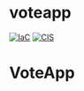 # voteapp
[![IaC](https://app.soluble.cloud/api/v1/public/badges/8bf66170-ef36-4054-90ca-37da8c3b4f2b.svg?orgId=262062603972)](https://app.soluble.cloud/repos/details/github.com/toontjem/voteapp?orgId=262062603972)
[![CIS](https://app.soluble.cloud/api/v1/public/badges/11033b2f-50de-4ee8-84a7-5c2cd8a8e5fc.svg?orgId=262062603972)](https://app.soluble.cloud/repos/details/github.com/toontjem/voteapp?orgId=262062603972)

# VoteApp
